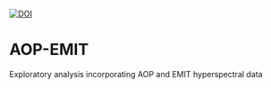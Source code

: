 [![DOI](https://zenodo.org/badge/968394746.svg)](https://doi.org/10.5281/zenodo.15300127)

# AOP-EMIT
Exploratory analysis incorporating AOP and EMIT hyperspectral data
